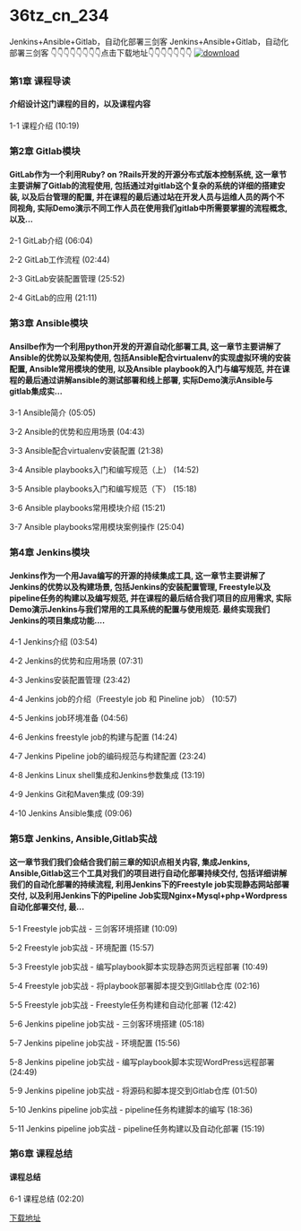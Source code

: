 # 36tz_cn_234
Jenkins+Ansible+Gitlab，自动化部署三剑客
Jenkins+Ansible+Gitlab，自动化部署三剑客
👇👇👇👇👇👇👇👇点击下载地址👇👇👇👇👇👇👇
[![download](https://51xueit.vip/muke_img/5fcdffd20961b18405400304.jpg "下载地址")](http://www.36tz.cn "下载地址")
### 第1章 课程导读 

#### 介绍设计这门课程的目的，以及课程内容
1-1 课程介绍 (10:19)


### 第2章 Gitlab模块

#### GitLab作为一个利用Ruby? on ?Rails开发的开源分布式版本控制系统, 这一章节主要讲解了Gitlab的流程使用, 包括通过对gitlab这个复杂的系统的详细的搭建安装, 以及后台管理的配置, 并在课程的最后通过站在开发人员与运维人员的两个不同视角, 实际Demo演示不同工作人员在使用我们gitlab中所需要掌握的流程概念, 以及...
2-1 GitLab介绍 (06:04)

2-2 GitLab工作流程 (02:44)

2-3 GitLab安装配置管理 (25:52)

2-4 GitLab的应用 (21:11)


### 第3章 Ansible模块 

#### Ansilbe作为一个利用python开发的开源自动化部署工具, 这一章节主要讲解了Ansible的优势以及架构使用, 包括Ansible配合virtualenv的实现虚拟环境的安装配置, Ansible常用模块的使用, 以及Ansible playbook的入门与编写规范, 并在课程的最后通过讲解ansible的测试部署和线上部署, 实际Demo演示Ansible与gitlab集成实...
3-1 Ansible简介 (05:05)

3-2 Ansible的优势和应用场景 (04:43)

3-3 Ansible配合virtualenv安装配置 (21:38)

3-4 Ansible playbooks入门和编写规范（上） (14:52)

3-5 Ansible playbooks入门和编写规范（下） (15:18)

3-6 Ansible playbooks常用模块介绍 (15:21)

3-7 Ansible playbooks常用模块案例操作 (25:04)


### 第4章 Jenkins模块

#### Jenkins作为一个用Java编写的开源的持续集成工具, 这一章节主要讲解了Jenkins的优势以及构建场景, 包括Jenkins的安装配置管理, Freestyle以及pipeline任务的构建以及编写规范, 并在课程的最后结合我们项目的应用需求, 实际Demo演示Jenkins与我们常用的工具系统的配置与使用规范. 最终实现我们Jenkins的项目集成功能....
4-1 Jenkins介绍 (03:54)

4-2 Jenkins的优势和应用场景 (07:31)

4-3 Jenkins安装配置管理 (23:42)

4-4 Jenkins job的介绍（Freestyle job 和 Pineline job） (10:57)

4-5 Jenkins job环境准备 (04:56)

4-6 Jenkins freestyle job的构建与配置 (14:24)

4-7 Jenkins Pipeline job的编码规范与构建配置 (23:24)

4-8 Jenkins Linux shell集成和Jenkins参数集成 (13:19)

4-9 Jenkins Git和Maven集成 (09:39)

4-10 Jenkins Ansible集成 (09:06)


### 第5章 Jenkins, Ansible,Gitlab实战

#### 这一章节我们我们会结合我们前三章的知识点相关内容, 集成Jenkins, Ansible,Gitlab这三个工具对我们的项目进行自动化部署持续交付, 包括详细讲解我们的自动化部署的持续流程, 利用Jenkins下的Freestyle job实现静态网站部署交付, 以及利用Jenkins下的Pipeline Job实现Nginx+Mysql+php+Wordpress自动化部署交付, 最...
5-1 Freestyle job实战 - 三剑客环境搭建 (10:09)

5-2 Freestyle job实战 - 环境配置 (15:57)

5-3 Freestyle job实战 - 编写playbook脚本实现静态网页远程部署 (10:49)

5-4 Freestyle job实战 - 将playbook部署脚本提交到Gitllab仓库 (02:16)

5-5 Freestyle job实战 - Freestyle任务构建和自动化部署 (12:42)

5-6 Jenkins pipeline job实战 - 三剑客环境搭建 (05:18)

5-7 Jenkins pipeline job实战 - 环境配置 (15:56)

5-8 Jenkins pipeline job实战 - 编写playbook脚本实现WordPress远程部署 (24:49)

5-9 Jenkins pipeline job实战 - 将源码和脚本提交到Gitlab仓库 (01:50)

5-10 Jenkins pipeline job实战 - pipeline任务构建脚本的编写 (18:36)

5-11 Jenkins pipeline job实战 - pipeline任务构建以及自动化部署 (15:19)


### 第6章 课程总结

#### 课程总结
6-1 课程总结 (02:20)


[下载地址](http://www.36tz.cn "下载地址")
